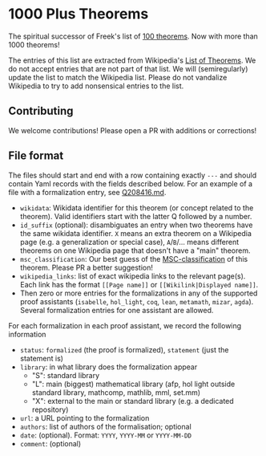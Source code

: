 # 1000 Plus Theorems

The spiritual successor of Freek's list of [100 theorems](https://www.cs.ru.nl/~freek/100/).
Now with more than 1000 theorems!

The entries of this list are extracted from Wikipedia's [List of Theorems](https://en.wikipedia.org/wiki/List_of_theorems).
We do not accept entries that are not part of that list.
We will (semiregularly) update the list to match the Wikipedia list. Please do not vandalize Wikipedia to try to add nonsensical entries to the list.

## Contributing

We welcome contributions! Please open a PR with additions or corrections!

## File format

The files should start and end with a row containing exactly `---` and should contain Yaml records with the fields described below.
For an example of a file with a formalization entry, see [Q208416.md](_thm/Q208416.md).

* `wikidata`: Wikidata identifier for this theorem (or concept related to the theorem). Valid identifiers start with the latter Q followed by a number.
* `id_suffix` (optional): disambiguates an entry when two theorems have the same wikidata identifier. `X` means an extra theorem on a Wikipedia page (e.g. a generalization or special case), `A`/`B`/... means different theorems on one Wikipedia page that doesn't have a "main" theorem.
* `msc_classification`: Our best guess of the [MSC-classification](https://msc2020.org/) of this theorem. Please PR a better suggestion!
* `wikipedia_links`: list of exact wikipedia links to the relevant page(s). Each link has the format `[[Page name]]` or `[[Wikilink|Displayed name]]`.
* Then zero or more entries for the formalizations in any of the supported proof assistants (`isabelle`, `hol_light`, `coq`, `lean`, `metamath`, `mizar`, `agda`). Several formalization entries for one assistant are allowed.

For each formalization in each proof assistant, we record the following information

* `status`: `formalized` (the proof is formalized), `statement` (just the statement is)
* `library`: in what library does the formalization appear
  - "S": standard library
  - "L": main (biggest) mathematical library (afp, hol light outside standard library, mathcomp, mathlib, mml, set.mm)
  - "X": external to the main or standard library (e.g. a dedicated repository)
* `url`: a URL pointing to the formalization
* `authors`: list of authors of the formalisation; optional
* `date`: (optional). Format: `YYYY`, `YYYY-MM` or `YYYY-MM-DD`
* `comment`: (optional)
